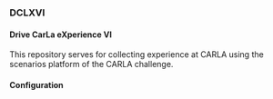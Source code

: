 ###  DCLXVI  
#### Drive CarLa eXperience VI


This  repository serves for collecting experience at CARLA using the scenarios
platform of the CARLA challenge. 

#### Configuration


 

 




